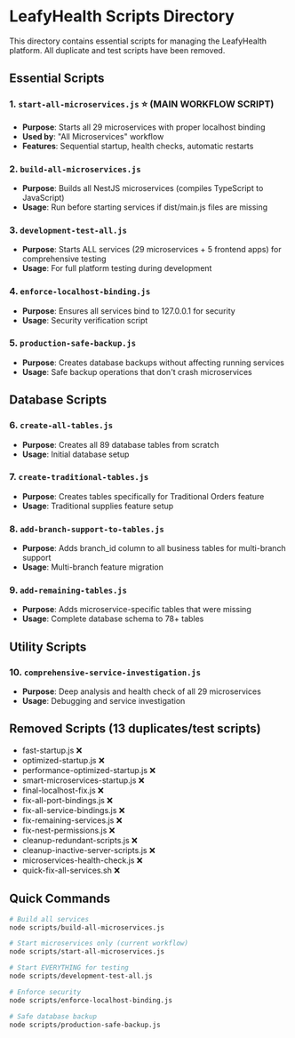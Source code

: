 # LeafyHealth Scripts Directory

This directory contains essential scripts for managing the LeafyHealth platform. All duplicate and test scripts have been removed.

## Essential Scripts

### 1. `start-all-microservices.js` ⭐ (MAIN WORKFLOW SCRIPT)
- **Purpose**: Starts all 29 microservices with proper localhost binding
- **Used by**: "All Microservices" workflow
- **Features**: Sequential startup, health checks, automatic restarts

### 2. `build-all-microservices.js`
- **Purpose**: Builds all NestJS microservices (compiles TypeScript to JavaScript)
- **Usage**: Run before starting services if dist/main.js files are missing

### 3. `development-test-all.js`
- **Purpose**: Starts ALL services (29 microservices + 5 frontend apps) for comprehensive testing
- **Usage**: For full platform testing during development

### 4. `enforce-localhost-binding.js`
- **Purpose**: Ensures all services bind to 127.0.0.1 for security
- **Usage**: Security verification script

### 5. `production-safe-backup.js`
- **Purpose**: Creates database backups without affecting running services
- **Usage**: Safe backup operations that don't crash microservices

## Database Scripts

### 6. `create-all-tables.js`
- **Purpose**: Creates all 89 database tables from scratch
- **Usage**: Initial database setup

### 7. `create-traditional-tables.js`
- **Purpose**: Creates tables specifically for Traditional Orders feature
- **Usage**: Traditional supplies feature setup

### 8. `add-branch-support-to-tables.js`
- **Purpose**: Adds branch_id column to all business tables for multi-branch support
- **Usage**: Multi-branch feature migration

### 9. `add-remaining-tables.js`
- **Purpose**: Adds microservice-specific tables that were missing
- **Usage**: Complete database schema to 78+ tables

## Utility Scripts

### 10. `comprehensive-service-investigation.js`
- **Purpose**: Deep analysis and health check of all 29 microservices
- **Usage**: Debugging and service investigation

## Removed Scripts (13 duplicates/test scripts)
- fast-startup.js ❌
- optimized-startup.js ❌
- performance-optimized-startup.js ❌
- smart-microservices-startup.js ❌
- final-localhost-fix.js ❌
- fix-all-port-bindings.js ❌
- fix-all-service-bindings.js ❌
- fix-remaining-services.js ❌
- fix-nest-permissions.js ❌
- cleanup-redundant-scripts.js ❌
- cleanup-inactive-server-scripts.js ❌
- microservices-health-check.js ❌
- quick-fix-all-services.sh ❌

## Quick Commands

```bash
# Build all services
node scripts/build-all-microservices.js

# Start microservices only (current workflow)
node scripts/start-all-microservices.js

# Start EVERYTHING for testing
node scripts/development-test-all.js

# Enforce security
node scripts/enforce-localhost-binding.js

# Safe database backup
node scripts/production-safe-backup.js
```